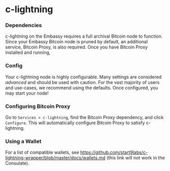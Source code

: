 # c-lightning

### Dependencies

c-lightning on the Embassy requires a full archival Bitcoin node to function. Since your Embassy Bitcoin node is pruned by default, an additional service, Bitcoin Proxy, is also required. Once you have Bitcoin Proxy installed and running,

### Config

Your c-lightning node is highly configurable. Many settings are considered _advanced_ and should be used with caution. For the vast majority of users and use-cases, we recommend using the defaults. Once configured, you may start your node!

### Configuring Bitcoin Proxy

Go to `Services > c-lightning`, find the Bitcoin Proxy dependency, and click `Configure`. This will automatically configure Bitcoin Proxy to satisfy c-lightning.

### Using a Wallet

For a list of compatible wallets, see <a href="https://github.com/start9labs/c-lightning-wrapper/blob/master/docs/wallets.md" target="_blank">https://github.com/start9labs/c-lightning-wrapper/blob/master/docs/wallets.md</a> (this link will not work in the Consulate).